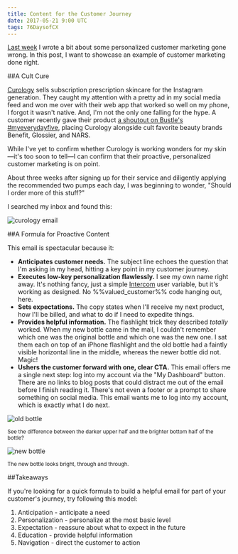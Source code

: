 ```yaml
---
title: Content for the Customer Journey
date: 2017-05-21 9:00 UTC
tags: 76DaysofCX
---
```


[Last week](/blog/personalizationstation/) I wrote a bit about some personalized customer marketing gone wrong. In this post, I want to showcase an example of customer marketing done right.

##A Cult Cure

[Curology](https://curology.com/) sells subscription prescription skincare for the Instagram generation. They caught my attention with a pretty ad in my social media feed and won me over with their web app that worked so well on my phone, I forgot it wasn't native. And, I'm not the only one falling for the hype. A customer recently gave their product [a shoutout on Bustle's #myeverydayfive](https://www.bustle.com/p/18-people-share-the-5-beauty-products-they-use-every-single-day-51396), placing Curology alongside cult favorite beauty brands Benefit, Glossier, and NARS. 

While I've yet to confirm whether Curology is working wonders for my skin—it's too soon to tell—I can confirm that their proactive, personalized customer marketing is on point. 

About three weeks after signing up for their service and diligently applying the recommended two pumps each day, I was beginning to wonder, "Should I order more of this stuff?" 

I searched my inbox and found this:

![curology email](/img/Curology.png)

##A Formula for Proactive Content

This email is spectacular because it:

* **Anticipates customer needs.** The subject line echoes the question that I'm asking in my head, hitting a key point in my customer journey.
* **Executes low-key personalization flawlessly.** I see my own name right away. It's nothing fancy, just a simple [Intercom](https://docs.intercom.com/intercom-s-key-features-explained/sending-messages/personalizing-messages-using-variables) user variable, but it's working as designed. No %%valued_customer%% code hanging out, here.
* **Sets expectations.** The copy states when I'll receive my next product, how I'll be billed, and what to do if I need to expedite things.
* **Provides helpful information.** The flashlight trick they described _totally_ worked. When my new bottle came in the mail, I couldn't remember which one was the original bottle and which one was the new one. I sat them each on top of an iPhone flashlight and the old bottle had a faintly visible horizontal line in the middle, whereas the newer bottle did not. Magic!
* **Ushers the customer forward with one, clear CTA.** This email offers me a single next step: log into my account via the "My Dashboard" button. There are no links to blog posts that could distract me out of the email before I finish reading it. There's not even a footer or a prompt to share something on social media. This email wants me to log into my account, which is exactly what I do next.

![old bottle](/img/oldbottle.JPG)

<sup>See the difference between the darker upper half and the brighter bottom half of the bottle?</sup>

![new bottle](/img/newbottle.JPG)

<sup>The new bottle looks bright, through and through.</sup>

##Takeaways

If you're looking for a quick formula to build a helpful email for part of your customer's journey, try following this model:

1. Anticipation - anticipate a need
2. Personalization - personalize at the most basic level
3. Expectation - reassure about what to expect in the future
4. Education - provide helpful information
5. Navigation - direct the customer to action








